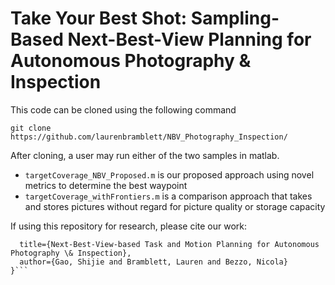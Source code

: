 # Take Your Best Shot: Sampling-Based Next-Best-View Planning for Autonomous Photography & Inspection

This code can be cloned using the following command
```
git clone https://github.com/laurenbramblett/NBV_Photography_Inspection/
```

After cloning, a user may run either of the two samples in matlab.
- `targetCoverage_NBV_Proposed.m` is our proposed approach using novel metrics to determine the best waypoint
- `targetCoverage_withFrontiers.m` is a comparison approach that takes and stores pictures without regard for picture quality or storage capacity


If using this repository for research, please cite our work:
```@article{gaonext,
  title={Next-Best-View-based Task and Motion Planning for Autonomous Photography \& Inspection},
  author={Gao, Shijie and Bramblett, Lauren and Bezzo, Nicola}
}```
